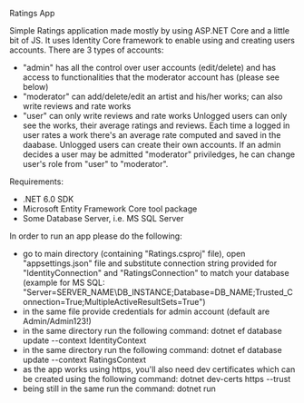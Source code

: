 Ratings App

Simple Ratings application made mostly by using ASP.NET Core and a little bit of JS. It uses Identity Core framework to enable using and creating users accounts.
There are 3 types of accounts:
- "admin" has all the control over user accounts (edit/delete) and has access to functionalities that the moderator account has (please see below)
- "moderator" can add/delete/edit an artist and his/her works; can also write reviews and rate works
- "user" can only write reviews and rate works
Unlogged users can only see the works, their average ratings and reviews. Each time a logged in user rates a work there's an average rate computed and saved in the daabase.
Unlogged users can create their own accounts. If an admin decides a user may be admitted "moderator" priviledges, he can change user's role from "user" to "moderator".

Requirements:

- .NET 6.0 SDK
- Microsoft Entity Framework Core tool package
- Some Database Server, i.e. MS SQL Server

In order to run an app please do the following:

- go to main directory (containing "Ratings.csproj" file), open "appsettings.json" file and substitute connection string provided for "IdentityConnection" and "RatingsConnection" to match your database (example for MS SQL: "Server=SERVER_NAME\DB_INSTANCE;Database=DB_NAME;Trusted_Connection=True;MultipleActiveResultSets=True")
- in the same file provide credentials for admin account (default are Admin/Admin123!)
- in the same directory run the following command: dotnet ef database update --context IdentityContext
- in the same directory run the following command: dotnet ef database update --context RatingsContext
- as the app works using https, you'll also need dev certificates which can be created using the following command: dotnet dev-certs https --trust
- being still in the same run the command: dotnet run
